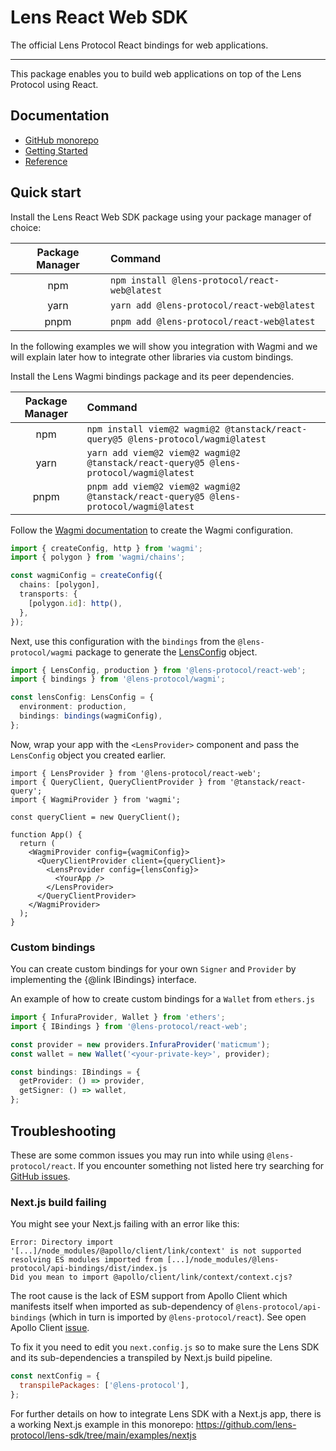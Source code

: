 # Lens React Web SDK

The official Lens Protocol React bindings for web applications.

---

This package enables you to build web applications on top of the Lens Protocol using React.

## Documentation

- [GitHub monorepo](https://github.com/lens-protocol/lens-sdk)
- [Getting Started](https://docs.lens.xyz/docs/react-hooks-sdk-v2)
- [Reference](https://lens-protocol.github.io/lens-sdk/modules/_lens_protocol_react_web.html)

## Quick start

Install the Lens React Web SDK package using your package manager of choice:

| Package Manager | Command                                       |
| :-------------: | :-------------------------------------------- |
|       npm       | `npm install @lens-protocol/react-web@latest` |
|      yarn       | `yarn add @lens-protocol/react-web@latest`    |
|      pnpm       | `pnpm add @lens-protocol/react-web@latest`    |

In the following examples we will show you integration with Wagmi and we will explain later how to integrate other libraries via custom bindings.

Install the Lens Wagmi bindings package and its peer dependencies.

| Package Manager | Command                                                                              |
| :-------------: | :----------------------------------------------------------------------------------- |
|       npm       | `npm install viem@2 wagmi@2 @tanstack/react-query@5 @lens-protocol/wagmi@latest`     |
|      yarn       | `yarn add viem@2 viem@2 wagmi@2 @tanstack/react-query@5 @lens-protocol/wagmi@latest` |
|      pnpm       | `pnpm add viem@2 viem@2 wagmi@2 @tanstack/react-query@5 @lens-protocol/wagmi@latest` |

Follow the [Wagmi documentation](https://wagmi.sh/react/getting-started#create-config) to create the Wagmi configuration.

```ts
import { createConfig, http } from 'wagmi';
import { polygon } from 'wagmi/chains';

const wagmiConfig = createConfig({
  chains: [polygon],
  transports: {
    [polygon.id]: http(),
  },
});
```

Next, use this configuration with the `bindings` from the `@lens-protocol/wagmi` package to generate the [LensConfig](https://lens-protocol.github.io/lens-sdk/types/_lens_protocol_react_web.index.LensConfig.html) object.

```ts
import { LensConfig, production } from '@lens-protocol/react-web';
import { bindings } from '@lens-protocol/wagmi';

const lensConfig: LensConfig = {
  environment: production,
  bindings: bindings(wagmiConfig),
};
```

Now, wrap your app with the `<LensProvider>` component and pass the `LensConfig` object you created earlier.

```tsx
import { LensProvider } from '@lens-protocol/react-web';
import { QueryClient, QueryClientProvider } from '@tanstack/react-query';
import { WagmiProvider } from 'wagmi';

const queryClient = new QueryClient();

function App() {
  return (
    <WagmiProvider config={wagmiConfig}>
      <QueryClientProvider client={queryClient}>
        <LensProvider config={lensConfig}>
          <YourApp />
        </LensProvider>
      </QueryClientProvider>
    </WagmiProvider>
  );
}
```

### Custom bindings

You can create custom bindings for your own `Signer` and `Provider` by implementing the {@link IBindings} interface.

An example of how to create custom bindings for a `Wallet` from `ethers.js`

```ts
import { InfuraProvider, Wallet } from 'ethers';
import { IBindings } from '@lens-protocol/react-web';

const provider = new providers.InfuraProvider('maticmum');
const wallet = new Wallet('<your-private-key>', provider);

const bindings: IBindings = {
  getProvider: () => provider,
  getSigner: () => wallet,
};
```

## Troubleshooting

These are some common issues you may run into while using `@lens-protocol/react`. If you encounter something not listed here try searching for [GitHub issues](https://github.com/lens-protocol/lens-sdk/issues).

### Next.js build failing

You might see your Next.js failing with an error like this:

```
Error: Directory import '[...]/node_modules/@apollo/client/link/context' is not supported resolving ES modules imported from [...]/node_modules/@lens-protocol/api-bindings/dist/index.js
Did you mean to import @apollo/client/link/context/context.cjs?
```

The root cause is the lack of ESM support from Apollo Client which manifests itself when imported as sub-dependency of `@lens-protocol/api-bindings` (which in turn is imported by `@lens-protocol/react`). See open Apollo Client [issue](https://github.com/apollographql/apollo-feature-requests/issues/287).

To fix it you need to edit you `next.config.js` so to make sure the Lens SDK and its sub-dependencies a transpiled by Next.js build pipeline.

```js
const nextConfig = {
  transpilePackages: ['@lens-protocol'],
};
```

For further details on how to integrate Lens SDK with a Next.js app, there is a working Next.js example in this monorepo: https://github.com/lens-protocol/lens-sdk/tree/main/examples/nextjs
